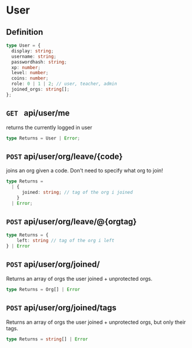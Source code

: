 # User

## Definition

```ts
type User = {
  display: string;
  username: string;
  passwordhash: string;
  xp: number;
  level: number;
  coins: number;
  role: 0 | 1 | 2; // user, teacher, admin
  joined_orgs: string[];
};
```

## `GET ` api/user/me

returns the currently logged in user

```ts
type Returns = User | Error;
```

## `POST` api/user/org/leave/{code}
joins an org given a code. Don't need to specify what org to join!

```ts
type Returns =
  | {
      joined: string; // tag of the org i joined
    }
  | Error;
```

## `POST` api/user/org/leave/@{orgtag}
```ts
type Returns = {
    left: string // tag of the org i left
} | Error
```

## `POST` api/user/org/joined/
Returns an array of orgs the user joined + unprotected orgs. 
```ts
type Returns = Org[] | Error
```

## `POST` api/user/org/joined/tags
Returns an array of orgs the user joined + unprotected orgs, but only their tags.
```ts
type Returns = string[] | Error
```
